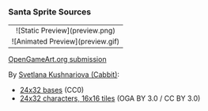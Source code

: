 ### Santa Sprite Sources

<table style="border: 0px;">
  <tr style="border: 0px;">
    <td style="border: 0px; vertical-align: top; text-align: center;">
      ![Static Preview](preview.png)
    </td>
  </tr>
  <tr style="border: 0px;">
    <td style="border: 0px; vertical-align: top; text-align: center;">
      ![Animated Preview](preview.gif)
    </td>
  </tr>
</table>


[OpenGameArt.org submission](https://opengameart.org/node/82411)

By [Svetlana Kushnariova (Cabbit)](https://opengameart.org/user/15048):
- [24x32 bases](https://opengameart.org/node/24944) (CC0)
- [24x32 characters, 16x16 tiles](https://opengameart.org/node/72969) (OGA BY 3.0 / CC BY 3.0)
